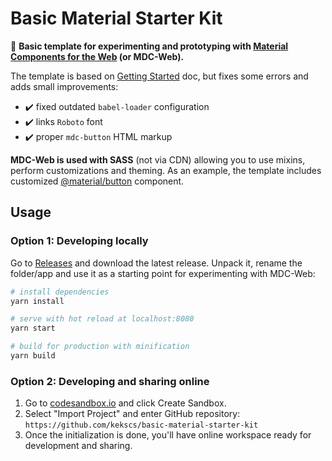 # Basic Material Starter Kit


:rocket: **Basic template for experimenting and prototyping with [Material Components for the Web](https://material.io/develop/web) (or MDC-Web).**

The template is based on [Getting Started](https://material.io/develop/web/docs/getting-started) doc, but fixes some errors and adds small improvements:

- :heavy_check_mark: fixed outdated `babel-loader` configuration
- :heavy_check_mark: links `Roboto` font
- :heavy_check_mark: proper `mdc-button` HTML markup


**MDC-Web is used with SASS** (not via CDN) allowing you to use mixins, perform customizations and theming. As an example, the template includes customized [@material/button](https://material.io/components/buttons/web) component.


## Usage

### Option 1: Developing locally

Go to [Releases](https://github.com/kekscs/basic-material-starter-kit/releases) and download the latest release. Unpack it, rename the folder/app and use it as a starting point for experimenting with MDC-Web:
``` bash
# install dependencies
yarn install

# serve with hot reload at localhost:8080
yarn start

# build for production with minification
yarn build
```

### Option 2: Developing and sharing online

1. Go to [codesandbox.io](https://codesandbox.io/) and click Create Sandbox.
2. Select "Import Project" and enter GitHub repository: `https://github.com/kekscs/basic-material-starter-kit`
3. Once the initialization is done, you'll have online workspace ready for development and sharing.
